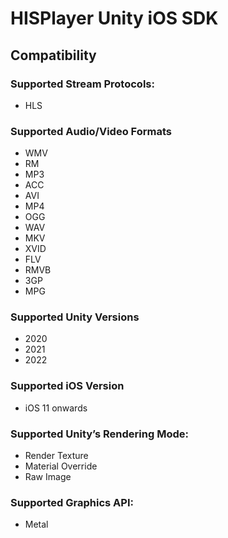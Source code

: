 # HISPlayer Unity iOS SDK

## Compatibility

### Supported Stream Protocols: 
* HLS

### Supported Audio/Video Formats
* WMV
* RM
* MP3
* ACC
* AVI
* MP4
* OGG
* WAV
* MKV
* XVID
* FLV
* RMVB
* 3GP
* MPG

### Supported Unity Versions
* 2020
* 2021
* 2022

### Supported iOS Version
* iOS 11 onwards

### Supported Unity’s Rendering Mode: 
* Render Texture
* Material Override
* Raw Image

### Supported Graphics API:
* Metal
